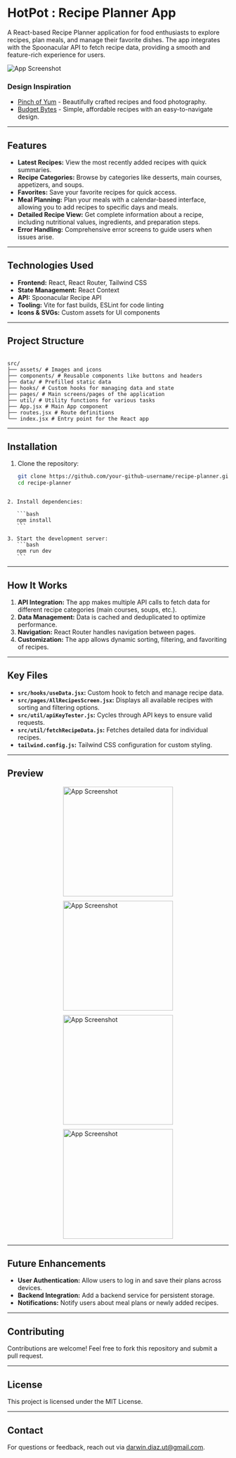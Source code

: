 # HotPot : Recipe Planner App

A React-based Recipe Planner application for food enthusiasts to explore recipes, plan meals, and manage their favorite dishes. The app integrates with the Spoonacular API to fetch recipe data, providing a smooth and feature-rich experience for users.

![App Screenshot](./src/assets/screenshots/screenshot-1.png "App Screenshot")

### Design Inspiration

- [Pinch of Yum](https://pinchofyum.com/) - Beautifully crafted recipes and food photography.
- [Budget Bytes](https://www.budgetbytes.com/) - Simple, affordable recipes with an easy-to-navigate design.

---

## Features

- **Latest Recipes:** View the most recently added recipes with quick summaries.
- **Recipe Categories:** Browse by categories like desserts, main courses, appetizers, and soups.
- **Favorites:** Save your favorite recipes for quick access.
- **Meal Planning:** Plan your meals with a calendar-based interface, allowing you to add recipes to specific days and meals.
- **Detailed Recipe View:** Get complete information about a recipe, including nutritional values, ingredients, and preparation steps.
- **Error Handling:** Comprehensive error screens to guide users when issues arise.

---

## Technologies Used

- **Frontend:** React, React Router, Tailwind CSS
- **State Management:** React Context
- **API:** Spoonacular Recipe API
- **Tooling:** Vite for fast builds, ESLint for code linting
- **Icons & SVGs:** Custom assets for UI components

---

## Project Structure

```

src/
├── assets/ # Images and icons
├── components/ # Reusable components like buttons and headers
├── data/ # Prefilled static data
├── hooks/ # Custom hooks for managing data and state
├── pages/ # Main screens/pages of the application
├── util/ # Utility functions for various tasks
├── App.jsx # Main App component
├── routes.jsx # Route definitions
└── index.jsx # Entry point for the React app

```

---

## Installation

1. Clone the repository:
   ```bash
   git clone https://github.com/your-github-username/recipe-planner.git
   cd recipe-planner
   ```

````

2. Install dependencies:

   ```bash
   npm install
   ```

3. Start the development server:
   ```bash
   npm run dev
   ```
````

---

## How It Works

1. **API Integration:** The app makes multiple API calls to fetch data for different recipe categories (main courses, soups, etc.).
2. **Data Management:** Data is cached and deduplicated to optimize performance.
3. **Navigation:** React Router handles navigation between pages.
4. **Customization:** The app allows dynamic sorting, filtering, and favoriting of recipes.

---

## Key Files

- **`src/hooks/useData.jsx`:** Custom hook to fetch and manage recipe data.
- **`src/pages/AllRecipesScreen.jsx`:** Displays all available recipes with sorting and filtering options.
- **`src/util/apiKeyTester.js`:** Cycles through API keys to ensure valid requests.
- **`src/util/fetchRecipeData.js`:** Fetches detailed data for individual recipes.
- **`tailwind.config.js`:** Tailwind CSS configuration for custom styling.

---

## Preview

<div style="display: flex; gap: 10px; justify-content: center; align-items: center; flex-wrap: wrap;">
  <img src="./src/assets/screenshots/screenshot-2.png" alt="App Screenshot" width="250">
  <img src="./src/assets/screenshots/screenshot-3.png" alt="App Screenshot" width="250">
  <img src="./src/assets/screenshots/screenshot-4.png" alt="App Screenshot" width="250">
  <img src="./src/assets/screenshots/screenshot-5.png" alt="App Screenshot" width="250">
</div>

---

## Future Enhancements

- **User Authentication:** Allow users to log in and save their plans across devices.
- **Backend Integration:** Add a backend service for persistent storage.
- **Notifications:** Notify users about meal plans or newly added recipes.

---

## Contributing

Contributions are welcome! Feel free to fork this repository and submit a pull request.

---

## License

This project is licensed under the MIT License.

---

## Contact

For questions or feedback, reach out via [darwin.diaz.ut@gmail.com](mailto:darwin.diaz.ut@gmail.com).

```


```

